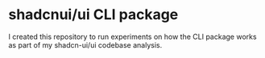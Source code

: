 # shadcnui/ui CLI package 
I created this repository to run experiments on how the CLI package works as part of my shadcn-ui/ui codebase analysis.
